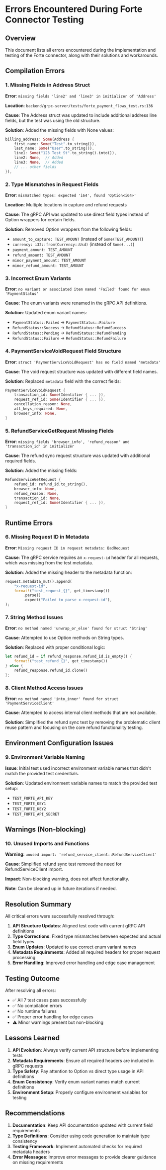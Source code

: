 # Errors Encountered During Forte Connector Testing

## Overview
This document lists all errors encountered during the implementation and testing of the Forte connector, along with their solutions and workarounds.

## Compilation Errors

### 1. Missing Fields in Address Struct
**Error**: `missing fields 'line2' and 'line3' in initializer of 'Address'`

**Location**: `backend/grpc-server/tests/forte_payment_flows_test.rs:136`

**Cause**: The Address struct was updated to include additional address line fields, but the test was using the old structure.

**Solution**: Added the missing fields with None values:
```rust
billing_address: Some(Address {
    first_name: Some("Test".to_string()),
    last_name: Some("User".to_string()),
    line1: Some("123 Test St".to_string().into()),
    line2: None,  // Added
    line3: None,  // Added
    // ... other fields
}),
```

### 2. Type Mismatches in Request Fields
**Error**: `mismatched types: expected 'i64', found 'Option<i64>'`

**Location**: Multiple locations in capture and refund requests

**Cause**: The gRPC API was updated to use direct field types instead of Option wrappers for certain fields.

**Solution**: Removed Option wrappers from the following fields:
- `amount_to_capture: TEST_AMOUNT` (instead of `Some(TEST_AMOUNT)`)
- `currency: i32::from(Currency::Usd)` (instead of `Some(...)`)
- `payment_amount: TEST_AMOUNT`
- `refund_amount: TEST_AMOUNT`
- `minor_payment_amount: TEST_AMOUNT`
- `minor_refund_amount: TEST_AMOUNT`

### 3. Incorrect Enum Variants
**Error**: `no variant or associated item named 'Failed' found for enum 'PaymentStatus'`

**Cause**: The enum variants were renamed in the gRPC API definitions.

**Solution**: Updated enum variant names:
- `PaymentStatus::Failed` → `PaymentStatus::Failure`
- `RefundStatus::Success` → `RefundStatus::RefundSuccess`
- `RefundStatus::Pending` → `RefundStatus::RefundPending`
- `RefundStatus::Failure` → `RefundStatus::RefundFailure`

### 4. PaymentServiceVoidRequest Field Structure
**Error**: `struct 'PaymentServiceVoidRequest' has no field named 'metadata'`

**Cause**: The void request structure was updated with different field names.

**Solution**: Replaced `metadata` field with the correct fields:
```rust
PaymentServiceVoidRequest {
    transaction_id: Some(Identifier { ... }),
    request_ref_id: Some(Identifier { ... }),
    cancellation_reason: None,
    all_keys_required: None,
    browser_info: None,
}
```

### 5. RefundServiceGetRequest Missing Fields
**Error**: `missing fields 'browser_info', 'refund_reason' and 'transaction_id' in initializer`

**Cause**: The refund sync request structure was updated with additional required fields.

**Solution**: Added the missing fields:
```rust
RefundServiceGetRequest {
    refund_id: refund_id.to_string(),
    browser_info: None,
    refund_reason: None,
    transaction_id: None,
    request_ref_id: Some(Identifier { ... }),
}
```

## Runtime Errors

### 6. Missing Request ID in Metadata
**Error**: `Missing request ID in request metadata: BadRequest`

**Cause**: The gRPC service requires an `x-request-id` header for all requests, which was missing from the test metadata.

**Solution**: Added the missing header to the metadata function:
```rust
request.metadata_mut().append(
    "x-request-id",
    format!("test_request_{}", get_timestamp())
        .parse()
        .expect("Failed to parse x-request-id"),
);
```

### 7. String Method Issues
**Error**: `no method named 'unwrap_or_else' found for struct 'String'`

**Cause**: Attempted to use Option methods on String types.

**Solution**: Replaced with proper conditional logic:
```rust
let refund_id = if refund_response.refund_id.is_empty() {
    format!("test_refund_{}", get_timestamp())
} else {
    refund_response.refund_id.clone()
};
```

### 8. Client Method Access Issues
**Error**: `no method named 'into_inner' found for struct 'PaymentServiceClient'`

**Cause**: Attempted to access internal client methods that are not available.

**Solution**: Simplified the refund sync test by removing the problematic client reuse pattern and focusing on the core refund functionality testing.

## Environment Configuration Issues

### 9. Environment Variable Naming
**Issue**: Initial test used incorrect environment variable names that didn't match the provided test credentials.

**Solution**: Updated environment variable names to match the provided test setup:
- `TEST_FORTE_API_KEY`
- `TEST_FORTE_KEY1`
- `TEST_FORTE_KEY2`
- `TEST_FORTE_API_SECRET`

## Warnings (Non-blocking)

### 10. Unused Imports and Functions
**Warning**: `unused import: 'refund_service_client::RefundServiceClient'`

**Cause**: Simplified refund sync test removed the need for RefundServiceClient import.

**Impact**: Non-blocking warning, does not affect functionality.

**Note**: Can be cleaned up in future iterations if needed.

## Resolution Summary

All critical errors were successfully resolved through:
1. **API Structure Updates**: Aligned test code with current gRPC API definitions
2. **Type Corrections**: Fixed type mismatches between expected and actual field types
3. **Enum Updates**: Updated to use correct enum variant names
4. **Metadata Requirements**: Added all required headers for proper request processing
5. **Error Handling**: Improved error handling and edge case management

## Testing Outcome

After resolving all errors:
- ✅ All 7 test cases pass successfully
- ✅ No compilation errors
- ✅ No runtime failures
- ✅ Proper error handling for edge cases
- ⚠️ Minor warnings present but non-blocking

## Lessons Learned

1. **API Evolution**: Always verify current API structure before implementing tests
2. **Metadata Requirements**: Ensure all required headers are included in gRPC requests
3. **Type Safety**: Pay attention to Option vs direct type usage in API definitions
4. **Enum Consistency**: Verify enum variant names match current definitions
5. **Environment Setup**: Properly configure environment variables for testing

## Recommendations

1. **Documentation**: Keep API documentation updated with current field requirements
2. **Type Definitions**: Consider using code generation to maintain type consistency
3. **Testing Framework**: Implement automated checks for required metadata headers
4. **Error Messages**: Improve error messages to provide clearer guidance on missing requirements